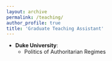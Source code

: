 ```yaml
---
layout: archive
permalink: /teaching/
author_profile: true
title: 'Graduate Teaching Assistant'
---
```


*   **Duke University**:
    * Politics of Authoritarian Regimes

